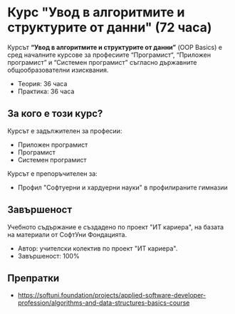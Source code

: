 # Курс "Увод в алгоритмите и структурите от данни" (72 часа)

Курсът **“Увод в алгоритмите и структурите от данни”** (OOP Basics) е сред началните курсове за професиите “Програмист“, “Приложен програмист” и “Системен програмист” съгласно държавните общообразователни изисквания.
 - Теория: 36 часа
 - Практика: 36 часа

## За кого е този курс?

Курсът е задължителен за професии:
 - Приложен програмист
 - Програмист
 - Системен програмист
 
Курсът е препоръчителен за:
 - Профил "Софтуерни и хардуерни науки" в профилираните гимназии

## Завършеност

Учебното съдържание е създадено по проект "ИТ кариера", на базата на материали от СофтУни Фондацията.
 - Автор: учителски колектив по проект "ИТ кариера".
 - Завършеност: 100%

## Препратки
 - https://softuni.foundation/projects/applied-software-developer-profession/algorithms-and-data-structures-basics-course
